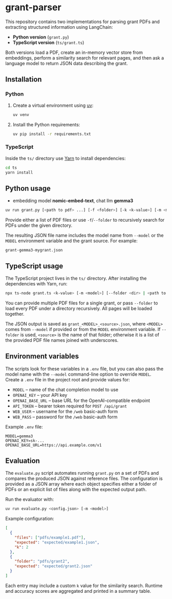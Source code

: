 # grant-parser

This repository contains two implementations for parsing grant PDFs and extracting structured information using LangChain:

- **Python version** (`grant.py`)
- **TypeScript version** (`ts/grant.ts`)

Both versions load a PDF, create an in-memory vector store from embeddings, perform a similarity search for relevant pages, and then ask a language model to return JSON data describing the grant.

## Installation

### Python

1. Create a virtual environment using [uv](https://github.com/astral-sh/uv):

   ```bash
   uv venv
   ```

2. Install the Python requirements:

   ```bash
   uv pip install -r requirements.txt
   ```

### TypeScript

Inside the `ts/` directory use [Yarn](https://yarnpkg.com/) to install dependencies:

```bash
cd ts
yarn install
```

## Python usage

- embedding model **nomic-embed-text**, chat llm **gemma3**

```bash
uv run grant.py [<path to pdf> ...] [-f <folder>] [-k <k-value>] [-m <model>]
```

Provide either a list of PDF files or use `-f`/`--folder` to recursively search
for PDFs under the given directory.

The resulting JSON file name includes the model name from `--model` or the
`MODEL` environment variable and the grant source. For example:

```
grant-gemma3-mygrant.json
```

## TypeScript usage

The TypeScript project lives in the `ts/` directory. After installing the dependencies with Yarn, run:

```bash
npx ts-node grant.ts <k-value> [-m <model>] [--folder <dir> | <path to pdf> [additional pdfs...]]
```

You can provide multiple PDF files for a single grant, or pass `--folder` to load every PDF under a directory recursively. All pages will be loaded together.

The JSON output is saved as `grant_<MODEL>_<source>.json`, where `<MODEL>` comes
from `--model` if provided or from the `MODEL` environment variable. If
`--folder` is used, `<source>` is the name of that folder; otherwise it is a
list of the provided PDF file names joined with underscores.

## Environment variables

The scripts look for these variables in a `.env` file, but you can also pass the
model name with the ``--model`` command-line option to override ``MODEL``.
Create a `.env` file in the project root and provide values for:

- `MODEL` – name of the chat completion model to use
- `OPENAI_KEY` – your API key
- `OPENAI_BASE_URL` – base URL for the OpenAI-compatible endpoint
- `API_TOKEN` – bearer token required for `POST /api/grant`
- `WEB_USER` – username for the `/web` basic-auth form
- `WEB_PASS` – password for the `/web` basic-auth form

Example `.env` file:

```env
MODEL=gemma3
OPENAI_KEY=sk-...
OPENAI_BASE_URL=https://api.example.com/v1
```

## Evaluation

The `evaluate.py` script automates running `grant.py` on a set of PDFs and
compares the produced JSON against reference files. The configuration is
provided as a JSON array where each object specifies either a folder of PDFs or
an explicit list of files along with the expected output path.

Run the evaluator with:

```bash
uv run evaluate.py <config.json> [-m <model>]
```

Example configuration:

```json
[
  {
    "files": ["pdfs/example1.pdf"],
    "expected": "expected/example1.json",
    "k": 2
  },
  {
    "folder": "pdfs/grant2",
    "expected": "expected/grant2.json"
  }
]
```

Each entry may include a custom `k` value for the similarity search. Runtime and
accuracy scores are aggregated and printed in a summary table.
